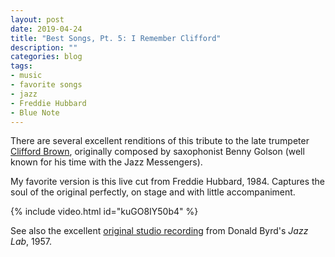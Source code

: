 ```yaml
---
layout: post
date: 2019-04-24
title: "Best Songs, Pt. 5: I Remember Clifford"
description: ""
categories: blog
tags:
- music
- favorite songs
- jazz
- Freddie Hubbard
- Blue Note
---
```


There are several excellent renditions of this tribute to the late trumpeter [Clifford Brown](https://en.wikipedia.org/wiki/Clifford_Brown), originally composed by saxophonist Benny Golson (well known for his time with the Jazz Messengers).

My favorite version is this live cut from Freddie Hubbard, 1984. Captures the soul of the original perfectly, on stage and with little accompaniment.

{% include video.html id="kuGO8IY50b4" %}

See also the excellent [original studio recording](https://www.youtube.com/watch?v=o_XDEStRF88) from Donald Byrd's _Jazz Lab_, 1957.
